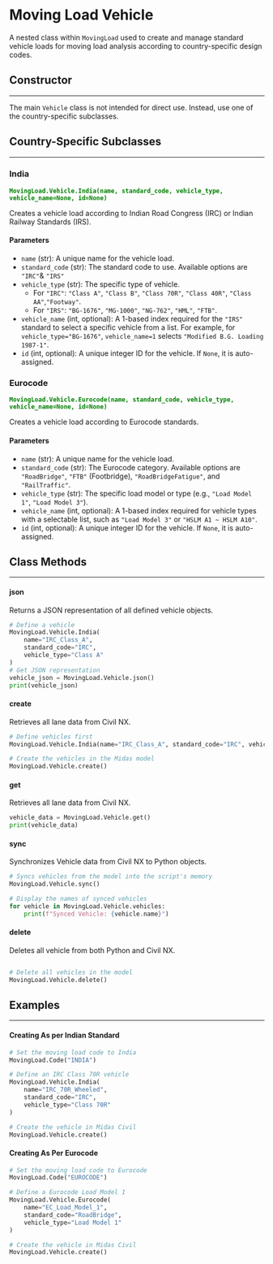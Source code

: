 # Moving Load Vehicle

A nested class within `MovingLoad` used to create and manage standard vehicle loads for moving load analysis according to country-specific design codes.

## Constructor
---
The main `Vehicle` class is not intended for direct use. Instead, use one of the country-specific subclasses.

## Country-Specific Subclasses
---

### India
**<font color="green">`MovingLoad.Vehicle.India(name, standard_code, vehicle_type, vehicle_name=None, id=None)`</font>**

Creates a vehicle load according to Indian Road Congress (IRC) or Indian Railway Standards (IRS).

#### Parameters
* `name` (str): A unique name for the vehicle load.
* `standard_code` (str): The standard code to use. Available options are `"IRC"`& `"IRS"`
* `vehicle_type` (str): The specific type of vehicle.
    * For `"IRC"`: `"Class A"`, `"Class B"`, `"Class 70R"`, `"Class 40R"`, `"Class AA"`,`"Footway"`.
    * For `"IRS"`: `"BG-1676"`, `"MG-1000"`, `"NG-762"`, `"HML"`, `"FTB"`.
* `vehicle_name` (int, optional): A 1-based index required for the `"IRS"` standard to select a specific vehicle from a list. For example, for `vehicle_type="BG-1676"`, `vehicle_name=1` selects `"Modified B.G. Loading 1987-1"`.
* `id` (int, optional): A unique integer ID for the vehicle. If `None`, it is auto-assigned.

### Eurocode
**<font color="green">`MovingLoad.Vehicle.Eurocode(name, standard_code, vehicle_type, vehicle_name=None, id=None)`</font>**

Creates a vehicle load according to Eurocode standards.

#### Parameters
* `name` (str): A unique name for the vehicle load.
* `standard_code` (str): The Eurocode category. Available options are `"RoadBridge"`, `"FTB"` (Footbridge), `"RoadBridgeFatigue"`, and `"RailTraffic"`.
* `vehicle_type` (str): The specific load model or type (e.g., `"Load Model 1"`, `"Load Model 3"`).
* `vehicle_name` (int, optional): A 1-based index required for vehicle types with a selectable list, such as `"Load Model 3"` or `"HSLM A1 ~ HSLM A10"`.
* `id` (int, optional): A unique integer ID for the vehicle. If `None`, it is auto-assigned.

## Class Methods
---

#### json
Returns a JSON representation of all defined vehicle objects.

```py
# Define a vehicle
MovingLoad.Vehicle.India(
    name="IRC_Class_A", 
    standard_code="IRC", 
    vehicle_type="Class A"
)
# Get JSON representation
vehicle_json = MovingLoad.Vehicle.json()
print(vehicle_json)
```

#### create
Retrieves all lane data from Civil NX.

```py
# Define vehicles first
MovingLoad.Vehicle.India(name="IRC_Class_A", standard_code="IRC", vehicle_type="Class A")

# Create the vehicles in the Midas model
MovingLoad.Vehicle.create()

```

#### get
Retrieves all lane data from Civil NX.

```py
vehicle_data = MovingLoad.Vehicle.get()
print(vehicle_data)

```

#### sync
Synchronizes Vehicle data from Civil NX to Python objects.

```py
# Syncs vehicles from the model into the script's memory
MovingLoad.Vehicle.sync()

# Display the names of synced vehicles
for vehicle in MovingLoad.Vehicle.vehicles:
    print(f"Synced Vehicle: {vehicle.name}")
```

#### delete
Deletes all vehicle from both Python and Civil NX.

```py

# Delete all vehicles in the model
MovingLoad.Vehicle.delete()
```

## Examples
---

#### Creating As per Indian Standard 
```py
# Set the moving load code to India
MovingLoad.Code("INDIA")

# Define an IRC Class 70R vehicle
MovingLoad.Vehicle.India(
    name="IRC_70R_Wheeled",
    standard_code="IRC",
    vehicle_type="Class 70R"
)

# Create the vehicle in Midas Civil
MovingLoad.Vehicle.create()

```

#### Creating As Per Eurocode
```py
# Set the moving load code to Eurocode
MovingLoad.Code("EUROCODE")

# Define a Eurocode Load Model 1
MovingLoad.Vehicle.Eurocode(
    name="EC_Load_Model_1",
    standard_code="RoadBridge",
    vehicle_type="Load Model 1"
)

# Create the vehicle in Midas Civil
MovingLoad.Vehicle.create()
```

